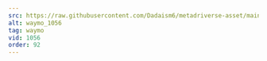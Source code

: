 ```yaml
---
src: https://raw.githubusercontent.com/Dadaism6/metadriverse-asset/main/script-waymo-output-newcompressed/waymo_1056.mp4
alt: waymo_1056
tag: waymo
vid: 1056
order: 92
---
```

